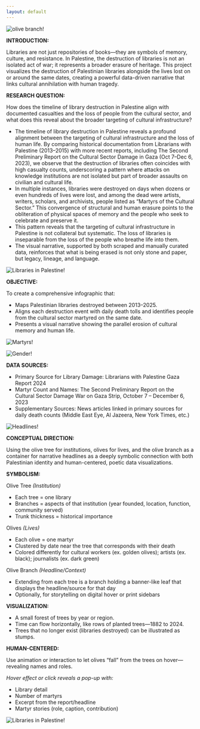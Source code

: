 ```yaml
---
layout: default
---
```


![olive branch!](/assets/img/olive-branch-front-2.jpg)

**INTRODUCTION:** 

Libraries are not just repositories of books—they are symbols of memory, culture, and resistance. In Palestine, the destruction of libraries is not an isolated act of war; it represents a broader erasure of heritage. This project visualizes the destruction of Palestinian libraries alongside the lives lost on or around the same dates, creating a powerful data-driven narrative that links cultural annihilation with human tragedy.

**RESEARCH QUESTION:** 

How does the timeline of library destruction in Palestine align with documented casualties and the loss of people from the cultural sector, and what does this reveal about the broader targeting of cultural infrastructure?
- The timeline of library destruction in Palestine reveals a profound alignment between the targeting of cultural infrastructure and the loss of human life. By comparing historical documentation from Librarians with Palestine (2013–2015) with more recent reports, including The Second Preliminary Report on the Cultural Sector Damage in Gaza (Oct 7–Dec 6, 2023), we observe that the destruction of libraries often coincides with high casualty counts, underscoring a pattern where attacks on knowledge institutions are not isolated but part of broader assaults on civilian and cultural life.
- In multiple instances, libraries were destroyed on days when dozens or even hundreds of lives were lost, and among the dead were artists, writers, scholars, and archivists, people listed as “Martyrs of the Cultural Sector.” This convergence of structural and human erasure points to the obliteration of physical spaces of memory and the people who seek to celebrate and preserve it.
- This pattern reveals that the targeting of cultural infrastructure in Palestine is not collateral but systematic. The loss of libraries is inseparable from the loss of the people who breathe life into them.
- The visual narrative, supported by both scraped and manually curated data, reinforces that what is being erased is not only stone and paper, but legacy, lineage, and language.

![Libraries in Palestine!](/assets/img/library-location.jpg)

**OBJECTIVE:** 

To create a comprehensive infographic that: 
- Maps Palestinian libraries destroyed between 2013–2025. 
- Aligns each destruction event with daily death tolls and identifies people from the cultural sector martyred on the same date. 
- Presents a visual narrative showing the parallel erosion of cultural memory and human life.

![Martyrs!](/assets/img/obituary.jpg)

![Gender!](/assets/img/gender-contribution.jpg)


**DATA SOURCES:**
- Primary Source for Library Damage: Librarians with Palestine Gaza Report 2024
- Martyr Count and Names: The Second Preliminary Report on the Cultural Sector Damage War on Gaza Strip, October 7 – December 6, 2023 
- Supplementary Sources: News articles linked in primary sources for daily death counts (Middle East Eye, Al Jazeera, New York Times, etc.)

![Headlines!](/assets/img/headlines.jpg)

**CONCEPTUAL DIRECTION:**

Using the olive tree for institutions, olives for lives, and the olive branch as a container for narrative headlines as a deeply symbolic connection with both Palestinian identity and human-centered, poetic data visualizations.

**SYMBOLISM:**

Olive Tree *(Institution)*
- Each tree = one library 
- Branches = aspects of that institution (year founded, location, function, community served) 
- Trunk thickness = historical importance

Olives *(Lives)*
- Each olive = one martyr 
- Clustered by date near the tree that corresponds with their death 
- Colored differently for cultural workers
  (ex. golden olives); artists (ex. black); journalists (ex. dark green)

Olive Branch *(Headline/Context)*
- Extending from each tree is a branch holding a banner-like leaf that displays the headline/source for that day 
- Optionally, for storytelling on digital hover or print sidebars

**VISUALIZATION:**
- A small forest of trees by year or region.
- Time can flow horizontally, like rows of planted trees—1882 to 2024.
- Trees that no longer exist (libraries destroyed) can be illustrated as stumps.

**HUMAN-CENTERED:**

Use animation or interaction to let olives “fall” from the trees on hover—revealing names and roles.

*Hover effect or click reveals a pop-up with:*
- Library detail
- Number of martyrs
- Excerpt from the report/headline
- Martyr stories (role, caption, contribution)

![Libraries in Palestine!](/assets/img/plot-library.jpg)
